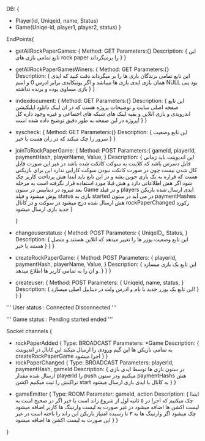 DB: {
-	Player(id, Uniqeid, name, Status)
-	Game(Uniqe-id, player1, player2, status)
} 

EndPoints{

-	getAllRockPaperGames: {
		Method: GET
		Parameters:{}
		Description: {
		این تابع تمامی بازی های rock paper را برمیگرداند
		}
	}

-	getAllRockPaperGamesWiners: {
		Method: GET
		Parameters:{}
		Description: {
			این تابع تمامی برندگان بازی ها  را بر میگرداند دقت کنید که ایدی همان بازی ایدی بازی ها میباشد و اگر یونیکایدی برابر ادرس 0 و اسم NULL بود ینی بازی مساوی بوده و برنده نداشته
		}
	}

-	indexdocument: {
		Method: GET
		Parameters:{}
		Description: {
			این تابع صفحه اصلی سایت و توضیحات پروژه هست که در ان لینک دانلود اپلیکیشن اندرویدی و بازی انلاین و بقیه لینک های شبکه های اجتماعی و غیره وجود داره کل پروژه در این صفحه به طور دقیق توضیح داده شده است!
		}
	}

-	syscheck: {
		Method: GET
		Parameters:{}
		Description: {
			این تابع وضعیت سرور را چک میکند که در ران هست یا خیر
		}
	}

-	joinToRockPaperGame: {
		Method: POST
		Parameters:{
			gameId,
			playerId,
			paymentHash,
			playerName,
			Value,
		}
		Description: {
		این اندپوینت باید زمانی قابل دسرس باشد که کلاینت به سوکت کانکت شده باشد در غیر این صورت قابل کال شدن نیست چون در صورت کانکت نبودن سوکت کارایی ندارد
		این برای بازیکنی هست که قراره به یک بازی جوین بشه و در این تابع باید ابتدا هش پرداخت کاربر چک شود اگر هش اطلاعاتی دارد و هش قبلا مورد استفاده قرار نگرفته است به مرحله بعد میرود
		در دیتابیس در ستون Game و در فیلد players ایدی ارسال شده بازیکن پوش میشود
		و فیلد status بازی به started در می آید
		در ستون paymentHashes هش ارسال شده درج میشود
		در سوکت و در کانال rockPaperChanged رکورد جدید بازی ارسال میشود
		}

	}

-	changeuserstatus: {
		Method: POST
		Parameters: {
			UniqeID,,
			Status,
		}
		Description: {
			این تابع وضعیت یوزر ها را تغییر میدهد که انلاین هستند و متصل هستند یا خیر
		}
	}
}

-	createRockPaperGame: {
		Method: POST
		Parameters: {
			playerId,
			paymentHash,
			playerName,
			Value,
		}
		Description: {
			این تابع یک بازی میسازد و ان را به تمامی کاربر ها اطلاع میدهد.
		}
	}
}

-	createuser: {
		Method: POST
		Parameters: {
			Uniqeid,
			name,
			status,
		}
		Description: {
			این تابع یک یوزر جدید با نام و ادرس ولت در دیتابیل اصلی میسازد!
		}
	}
}

'''
 User status :
 Connected
 Disconnected
'''

'''
Game status :
Pending
started
ended
'''

Socket channels {

-	rockPaperAdded {
		Type: BROADCAST
		Parameters: *Game
		Description: {
		به تمامی بازیکن ها این گیم ورودی را ارسال میکند این کانال در اندپوینت  createRockPaperGame اجرا میشود 
		}
	}
-	rockPaperChanged {
		Type: BROADCAST
		Parameters: playerId, paymentHash, gameId
		Description: {
		در ستون بازی ها توسط ایدی بازی ارسال شده مقدار playerId را push میکنیم
		ودر ستون paymentHashs هش تراکنش را ثبت میکنیم
		اکشن start به کانال با ایدی بازی ارسال میشود
		}
	}
	
+	gameEmitter {
		Type: ROOM 
		Parameter: gameId, action
		Description: {
		ابتدا چک میکنیم که اجرا در ۵ ثانیه اول از شروع راند است یا خیر 
		اگر در صحیح است به لیست اکشن ها اضافه میشود در غیر صورت به لیست وارنینگ ها کاربر اضافه میشود
		چک میشود اگر وارنینگ ها به ۳ تا رسیده امتیاز بازیکن این راند را باخته است در غیر این صورت به لیست اکشن ها اضافه میشود
		}
	}


}
